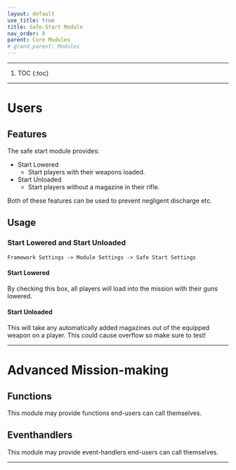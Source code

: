 ```yaml
---
layout: default
use_title: true
title: Safe-Start Module
nav_order: 8
parent: Core Modules
# grand_parent: Modules
---
```


---

1. TOC
{:toc}

---

# Users

## Features

The safe start module provides:
- Start Lowered
  - Start players with their weapons loaded.
- Start Unloaded
  - Start players without a magazine in their rifle.

Both of these features can be used to prevent negligent discharge etc.

## Usage

### Start Lowered and Start Unloaded

``Framework Settings -> Module Settings -> Safe Start Settings``

#### Start Lowered

By checking this box, all players will load into the mission with their guns lowered.

#### Start Unloaded

This will take any automatically added magazines out of the equipped weapon on a player. This could cause overflow so make sure to test!

---

# Advanced Mission-making

## Functions
This module may provide functions end-users can call themselves.

## Eventhandlers
This module may provide event-handlers end-users can call themselves.

---
